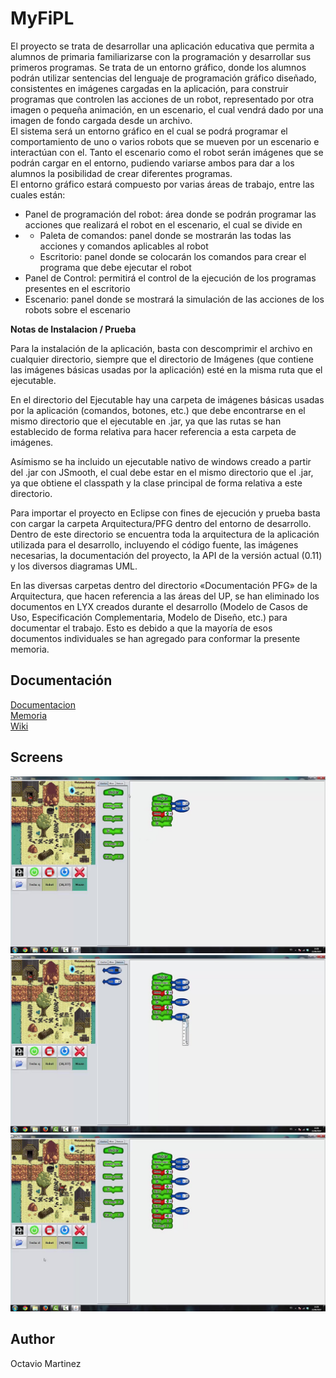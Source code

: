 # MyFiPL

<div>
El proyecto se trata de desarrollar una aplicación educativa que permita a alumnos de primaria familiarizarse con la programación y desarrollar sus primeros programas.
Se trata de un entorno gráfico, donde los alumnos podrán utilizar sentencias del lenguaje de programación gráfico diseñado, consistentes en imágenes cargadas en la aplicación,
para construir programas que controlen las acciones de un robot, representado por otra imagen o pequeña animación, 
en un escenario, el cual vendrá dado por una imagen de fondo cargada desde un archivo.
</div>

<div>
El sistema será un entorno gráfico en el cual se podrá programar el comportamiento de uno o varios robots que se mueven por un escenario e interactúan con el. 
Tanto el escenario como el robot serán imágenes que se podrán cargar en el entorno, pudiendo variarse ambos para dar a los alumnos la posibilidad de crear diferentes programas.
</div>

<div>
El entorno gráfico estará compuesto por varias áreas de trabajo, entre las cuales están:
</div>

<div>
<ul>
<li>Panel de programación del robot: área donde se podrán programar las acciones que realizará el robot en el escenario, el cual se divide en</li>
<li>
    <ul>
        <li>Paleta de comandos: panel donde se mostrarán las todas las acciones y comandos aplicables al robot</li>
        <li>Escritorio: panel donde se colocarán los comandos para crear el programa que debe ejecutar el robot</li>
    </ul>
</li>
<li>Panel de Control: permitirá el control de la ejecución de los programas presentes en el escritorio</li>
<li>Escenario: panel donde se mostrará la simulación de las acciones de los robots sobre el escenario</li>
</ul>
</div>


<b>Notas de Instalacion / Prueba</b>

<div>
Para la instalación de la aplicación, basta con descomprimir el archivo en cualquier directorio, siempre que el directorio de Imágenes (que contiene las imágenes básicas usadas por la aplicación) esté en la misma ruta que el ejecutable.

En el directorio del Ejecutable hay una carpeta de imágenes básicas usadas por la aplicación (comandos, botones, etc.) que debe encontrarse en el mismo directorio que el ejecutable en .jar, ya que las rutas se han establecido de forma relativa para hacer referencia a esta carpeta de imágenes.

Asímismo se ha incluido un ejecutable nativo de windows creado a partir del .jar con JSmooth, el cual debe estar en el mismo directorio que el .jar, ya que obtiene el classpath y la clase principal de forma relativa a este directorio.

Para importar el proyecto en Eclipse con fines de ejecución y prueba basta con cargar la carpeta Arquitectura/PFG dentro del entorno de desarrollo. Dentro de este directorio se encuentra toda la arquitectura de la aplicación utilizada para el desarrollo, incluyendo el código fuente, las imágenes necesarias, la documentación del proyecto, la API de la versión actual (0.11) y los diversos diagramas UML.

En las diversas carpetas dentro del directorio «Documentación PFG» de la Arquitectura, que hacen referencia a las áreas del UP, se han eliminado los documentos en LYX creados durante el desarrollo (Modelo de Casos de Uso, Especificación Complementaria, Modelo de Diseño, etc.) para documentar el trabajo. 
Esto es debido a que la mayoría de esos documentos individuales se han agregado para conformar la presente memoria.
</div>

Documentación
-------

<div><a href="https://github.com/Octawer/MyFiPL/tree/master/doc">Documentacion</a></div>
<div><a href="https://github.com/Octawer/MyFiPL/tree/master/doc/10%20Memoria">Memoria</a></div>
<div><a href="https://github.com/Octawer/MyFiPL/wiki">Wiki</a></div>

Screens
-------

<div>
<img src="doc\11 Screenshots\PFG_VideoEjemplo_nv_4A_Moment.jpg" />
<img src="doc\11 Screenshots\PFG_VideoEjemplo_nv_4A_Moment_2.jpg" />
<img src="doc\11 Screenshots\PFG_VideoEjemplo_nv_4A_Moment_3.jpg" />
</div>


Author
-------

Octavio Martinez